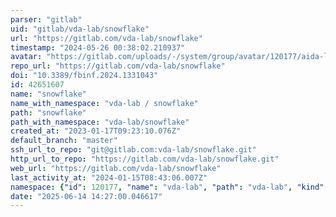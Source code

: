 ```yaml
---
parser: "gitlab"
uid: "gitlab/vda-lab/snowflake"
url: "https://gitlab.com/vda-lab/snowflake"
timestamp: "2024-05-26 00:38:02.210937"
avatar: "https://gitlab.com/uploads/-/system/group/avatar/120177/aida-logo-1D8DB0.png"
repo_url: "https://gitlab.com/vda-lab/snowflake"
doi: "10.3389/fbinf.2024.1331043"
id: 42651607
name: "snowflake"
name_with_namespace: "vda-lab / snowflake"
path: "snowflake"
path_with_namespace: "vda-lab/snowflake"
created_at: "2023-01-17T09:23:10.076Z"
default_branch: "master"
ssh_url_to_repo: "git@gitlab.com:vda-lab/snowflake.git"
http_url_to_repo: "https://gitlab.com/vda-lab/snowflake.git"
web_url: "https://gitlab.com/vda-lab/snowflake"
last_activity_at: "2024-01-15T08:43:06.007Z"
namespace: {"id": 120177, "name": "vda-lab", "path": "vda-lab", "kind": "group", "full_path": "vda-lab", "parent_id": null, "avatar_url": "/uploads/-/system/group/avatar/120177/aida-logo-1D8DB0.png", "web_url": "https://gitlab.com/groups/vda-lab"}
date: "2025-06-14 14:27:00.046617"
---
```

